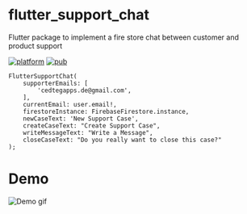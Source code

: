 # flutter_support_chat

Flutter package to implement a fire store chat between customer and product support

[![platform](https://img.shields.io/badge/Platform-Flutter-blue.svg)](https://flutter.dev/)
[![pub](https://img.shields.io/pub/v/flutter_support_chat.svg)](https://pub.dev/packages/flutter_live_support)

```
FlutterSupportChat(
    supporterEmails: [
        'cedtegapps.de@gmail.com',
    ],
    currentEmail: user.email!,
    firestoreInstance: FirebaseFirestore.instance,
    newCaseText: 'New Support Case',
    createCaseText: "Create Support Case",
    writeMessageText: "Write a Message",
    closeCaseText: "Do you really want to close this case?"
);
```

# Demo
![Demo gif](https://github.com/cedteg/flutter_support_chat/blob/master/demo/ezgif-6-125b630e459f.gif)